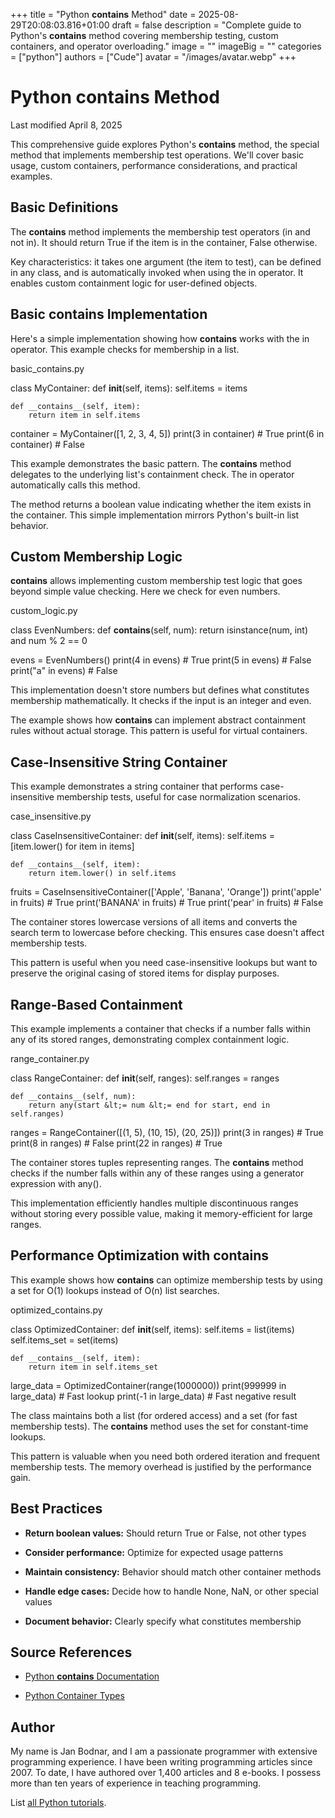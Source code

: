 +++
title = "Python __contains__ Method"
date = 2025-08-29T20:08:03.816+01:00
draft = false
description = "Complete guide to Python's __contains__ method covering membership testing, custom containers, and operator overloading."
image = ""
imageBig = ""
categories = ["python"]
authors = ["Cude"]
avatar = "/images/avatar.webp"
+++

# Python __contains__ Method

Last modified April 8, 2025

This comprehensive guide explores Python's __contains__ method, the
special method that implements membership test operations. We'll cover basic
usage, custom containers, performance considerations, and practical examples.

## Basic Definitions

The __contains__ method implements the membership test operators
(in and not in). It should return True if
the item is in the container, False otherwise.

Key characteristics: it takes one argument (the item to test), can be defined in
any class, and is automatically invoked when using the in operator.
It enables custom containment logic for user-defined objects.

## Basic __contains__ Implementation

Here's a simple implementation showing how __contains__ works with
the in operator. This example checks for membership in a list.

basic_contains.py
  

class MyContainer:
    def __init__(self, items):
        self.items = items
    
    def __contains__(self, item):
        return item in self.items

container = MyContainer([1, 2, 3, 4, 5])
print(3 in container)  # True
print(6 in container)  # False

This example demonstrates the basic pattern. The __contains__ method
delegates to the underlying list's containment check. The in operator
automatically calls this method.

The method returns a boolean value indicating whether the item exists in the
container. This simple implementation mirrors Python's built-in list behavior.

## Custom Membership Logic

__contains__ allows implementing custom membership test logic that
goes beyond simple value checking. Here we check for even numbers.

custom_logic.py
  

class EvenNumbers:
    def __contains__(self, num):
        return isinstance(num, int) and num % 2 == 0

evens = EvenNumbers()
print(4 in evens)    # True
print(5 in evens)    # False
print("a" in evens)  # False

This implementation doesn't store numbers but defines what constitutes membership
mathematically. It checks if the input is an integer and even.

The example shows how __contains__ can implement abstract
containment rules without actual storage. This pattern is useful for virtual
containers.

## Case-Insensitive String Container

This example demonstrates a string container that performs case-insensitive
membership tests, useful for case normalization scenarios.

case_insensitive.py
  

class CaseInsensitiveContainer:
    def __init__(self, items):
        self.items = [item.lower() for item in items]
    
    def __contains__(self, item):
        return item.lower() in self.items

fruits = CaseInsensitiveContainer(['Apple', 'Banana', 'Orange'])
print('apple' in fruits)    # True
print('BANANA' in fruits)   # True
print('pear' in fruits)     # False

The container stores lowercase versions of all items and converts the search term
to lowercase before checking. This ensures case doesn't affect membership tests.

This pattern is useful when you need case-insensitive lookups but want to
preserve the original casing of stored items for display purposes.

## Range-Based Containment

This example implements a container that checks if a number falls within any of
its stored ranges, demonstrating complex containment logic.

range_container.py
  

class RangeContainer:
    def __init__(self, ranges):
        self.ranges = ranges
    
    def __contains__(self, num):
        return any(start &lt;= num &lt;= end for start, end in self.ranges)

ranges = RangeContainer([(1, 5), (10, 15), (20, 25)])
print(3 in ranges)   # True
print(8 in ranges)   # False
print(22 in ranges)  # True

The container stores tuples representing ranges. The __contains__
method checks if the number falls within any of these ranges using a generator
expression with any().

This implementation efficiently handles multiple discontinuous ranges without
storing every possible value, making it memory-efficient for large ranges.

## Performance Optimization with __contains__

This example shows how __contains__ can optimize membership tests
by using a set for O(1) lookups instead of O(n) list searches.

optimized_contains.py
  

class OptimizedContainer:
    def __init__(self, items):
        self.items = list(items)
        self.items_set = set(items)
    
    def __contains__(self, item):
        return item in self.items_set

large_data = OptimizedContainer(range(1000000))
print(999999 in large_data)  # Fast lookup
print(-1 in large_data)      # Fast negative result

The class maintains both a list (for ordered access) and a set (for fast
membership tests). The __contains__ method uses the set for
constant-time lookups.

This pattern is valuable when you need both ordered iteration and frequent
membership tests. The memory overhead is justified by the performance gain.

## Best Practices

- **Return boolean values:** Should return True or False, not other types

- **Consider performance:** Optimize for expected usage patterns

- **Maintain consistency:** Behavior should match other container methods

- **Handle edge cases:** Decide how to handle None, NaN, or other special values

- **Document behavior:** Clearly specify what constitutes membership

## Source References

- [Python __contains__ Documentation](https://docs.python.org/3/reference/datamodel.html#object.__contains__)

- [Python Container Types](https://docs.python.org/3/library/stdtypes.html#container.__contains__)

## Author

My name is Jan Bodnar, and I am a passionate programmer with extensive
programming experience. I have been writing programming articles since 2007.
To date, I have authored over 1,400 articles and 8 e-books. I possess more
than ten years of experience in teaching programming.

List [all Python tutorials](/python/).